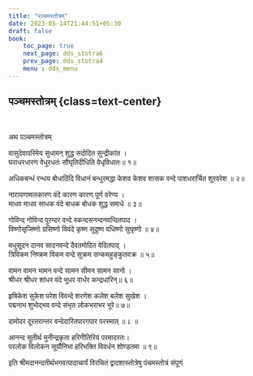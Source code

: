 ```yaml
---
title: "पञ्चमस्तोत्रम्‌"
date: 2023-05-14T21:44:51+05:30
draft: false
book:
    toc_page: true
    next_page: dds_stotra6
    prev_page: dds_stotra4
    menu : dds_menu
---
```




## पञ्चमस्तोत्रम्‌ {class=text-center}

<br/>

अथ पञ्चमस्तोत्रम्‌

वासुदेवापरिमेय सुधामन्‌ शुद्ध सदोदित सुन्द्रीकांत ।  
घराधरधारण वेधुरधतंः सौघृतिदीधिति वेधृविधातः॥ १॥

अधिकबन्धं रन्धय बोधाठिंदि विधानं बन्धुरमद्धा
केशव केशव शासक वन्दे पाशधरार्चित शूरवरेश ॥ २॥

नारायणामलकारण वंदे कारण कारण पूर्ण वरेण्य ।  
माधव माधव साधक वंदे बाधक बोधक शुद्ध समाधे ॥ ३॥

गोविन्द गोविन्द पुरन्दर वन्दे स्कन्दसनन्दनवन्दितपाद ।  
विष्णोसृजिष्णो ग्रसिष्णो विवंदे कृष्ण सुदुष्ण वधिष्णो सुघृष्णो ॥ ४॥

मधुसूदन दानव सादनवन्दे दैवतमोदित वेदितपाद्‌ ।  
त्रिविकम निष्क्रम विकम वन्दे सुक्रम सन्कमहुङ्कुतवक्र ॥ ५॥

वामन वामन भामन वन्दे सामन सीमन सामन सानो ।  
श्रीधर श्रीधर शांधर वंदे भूधर वार्धर कन्द्रधारिन्‌॥ ६॥

हृषिकेश सुकेश परेश विवन्दे शरणेश कलेश बलेश सुखेश ।  
पद्मनाभ शुभोद्भव वन्दे संभृत लोकभराभर भूरे॥ ७॥

दामोदर दूरतरान्तर वन्देदारितपारगपार परस्मात्‌ ॥ ८ ॥

आनन्द सुतीर्थ मुनीन्द्रकृता हरिगीतिरियं परमादरतः।  
परलोक विलोकन सूर्यौनिभा हरिभक्ति विवर्धन शोण्डतमा ॥ ९॥

इति श्रीमदानन्दतीर्थभगवत्पादाचार्यं विरचितं
द्वादशास्तोत्रेषु पंचमस्तोत्रं संपूणं
